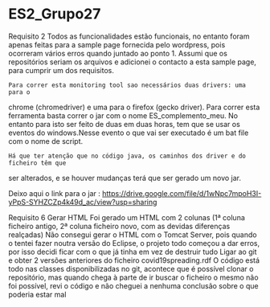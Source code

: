 # ES2_Grupo27

Requisito 2
    Todos as funcionalidades estão funcionais, no entanto foram apenas feitas para
  a sample page fornecida pelo wordpress, pois ocorreram vários erros 
  quando juntado ao ponto 1. Assumi que os repositórios seriam os arquivos 
  e adicionei o contacto a esta sample page, para cumprir um dos requisitos.

    Para correr esta monitoring tool sao necessários duas drivers: uma para o 
  chrome (chromedriver) e uma para o firefox (gecko driver).
    Para correr esta ferramenta basta correr o jar com o nome ES_complemento_meu. 
    No entanto para isto ser feito de duas em duas horas, tem que se usar os eventos 
  do windows.Nesse evento o que vai ser executado é um bat file com o nome de script.

    Há que ter atenção que no código java, os caminhos dos driver e do ficheiro têm que 
  ser alterados, e se houver mudanças terá que ser gerado um novo jar.

  Deixo aqui o link para o jar : https://drive.google.com/file/d/1wNpc7mpoH3I-yPpS-SYHZCZp4k49d_ac/view?usp=sharing
  
  Requisito 6 
    Gerar HTML
      Foi gerado um HTML com 2 colunas (1ª coluna ficheiro antigo, 2ª coluna ficheiro novo, com as devidas diferenças realçadas)
      Não consegui gerar o HTML com o Tomcat Server, pois quando o tentei fazer noutra versão do Eclipse, o projeto todo começou a dar          erros,    por isso decidi ficar com o que já tinha em vez de destruir tudo
      Ligar ao git e obter 2 versões anteriores do ficheiro covid19spreading.rdf
     O código está todo nas classes disponibilizadas no git, acontece que é possível clonar o repositório, mas quando chega à parte de ir        buscar o ficheiro o mesmo não foi possível, revi o código e não cheguei a nenhuma conclusão sobre o que poderia estar mal

